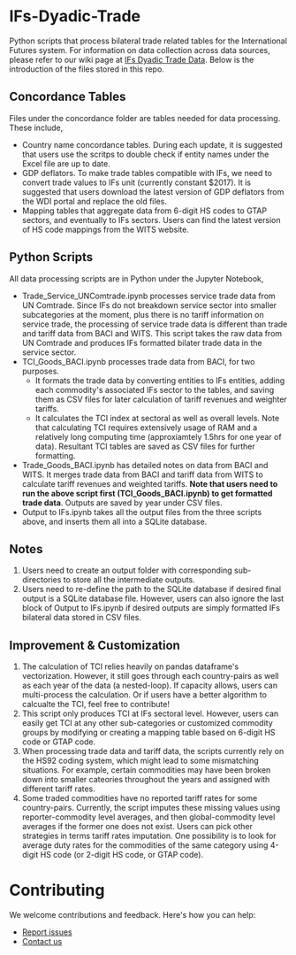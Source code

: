 # IFs-Dyadic-Trade
Python scripts that process bilateral trade related tables for the International Futures system. For information on data collection across data sources, please refer to our wiki page at [IFs Dyadic Trade Data](https://pardeewiki.du.edu//index.php?title=IFs_Dyadic_Trade_Data). Below is the introduction of the files stored in this repo.


## Concordance Tables
Files under the concordance folder are tables needed for data processing. These include,
 - Country name concordance tables. During each update, it is suggested that users use the scritps to double check if entity names under the Excel file are up to date.
 - GDP deflators. To make trade tables compatible with IFs, we need to convert trade values to IFs unit (currently constant $2017). It is suggested that users download the latest version of GDP deflators from the WDI portal and replace the old files.
 - Mapping tables that aggregate data from 6-digit HS codes to GTAP sectors, and eventually to IFs sectors. Users can find the latest version of HS code mappings from the WITS website.  

## Python Scripts
All data processing scripts are in Python under the Jupyter Notebook,
  - Trade_Service_UNComtrade.ipynb processes service trade data from UN Comtrade. Since IFs do not breakdown service sector into smaller subcategories at the moment, plus there is no tariff information on service trade, the processing of service trade data is different than trade and tariff data from BACI and WITS. This script takes the raw data from UN Comtrade and produces IFs formatted bilater trade data in the service sector.
  - TCI_Goods_BACI.ipynb processes trade data from BACI, for two purposes.
    - It formats the trade data by converting entities to IFs entities, adding each commodity's associated IFs sector to the tables, and saving them as CSV files for later calculation of tariff revenues and weighter tariffs.
    - It calculates the TCI index at sectoral as well as overall levels. Note that calculating TCI requires extensively usage of RAM and a relatively long computing time (approxiamtely 1.5hrs for one year of data). Resultant TCI tables are saved as CSV files for further formatting.
  - Trade_Goods_BACI.ipynb has detailed notes on data from BACI and WITS. It merges trade data from BACI and tariff data from WITS to calculate tariff revenues and weighted tariffs. **Note that users need to run the above script first (TCI_Goods_BACI.ipynb) to get formatted trade data**. Outputs are saved by year under CSV files.
  - Output to IFs.ipynb takes all the output files from the three scripts above, and inserts them all into a SQLite database.

## Notes
1. Users need to create an output folder with corresponding sub-directories to store all the intermediate outputs.
2. Users need to re-define the path to the SQLite database if desired final output is a SQLite database file. However, users can also ignore the last block of Output to IFs.ipynb if desired outputs are simply formatted IFs bilateral data stored in CSV files. 

## Improvement & Customization
1. The calculation of TCI relies heavily on pandas dataframe's vectorization. However, it still goes through each country-pairs as well as each year of the data (a nested-loop). If capacity allows, users can multi-process the calculation. Or if users have a better algorithm to calcualte the TCI, feel free to contribute!
2. This script only produces TCI at IFs sectoral level. However, users can easily get TCI at any other sub-categories or customized commodity groups by modifying or creating a mapping table based on 6-digit HS code or GTAP code.
3. When processing trade data and tariff data, the scripts currently rely on the HS92 coding system, which might lead to some mismatching situations. For example, certain commodities may have been broken down into smaller cateories throughout the years and assigned with different tariff rates. 
4. Some traded commodities have no reported tariff rates for some country-pairs. Currently, the script imputes these missing values using reporter-commodity level averages, and then global-commodity level averages if the former one does not exist. Users can pick other strategies in terms tariff rates imputation. One possibility is to look for average duty rates for the commodities of the same category using 4-digit HS code (or 2-digit HS code, or GTAP code). 


# Contributing
We welcome contributions and feedback. Here's how you can help:
- [Report issues](<https://github.com/PardeeCenterDU/IFs-Dyadic-Trade/issues>) 
- [Contact us](mailto:yutang.xiong@du.edu)
